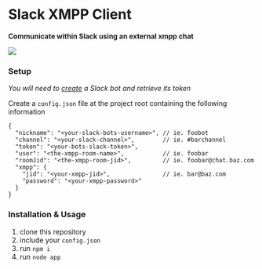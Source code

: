 # Slack XMPP Client

**Communicate within Slack using an external xmpp chat**

![](https://i.imgur.com/QsRj81O.png)

### Setup

*You will need to [create](https://my.slack.com/services/new/bot) a Slack bot and retrieve its token*

Create a `config.json` file at the project root containing the following
information

```
{
  "nickname": "<your-slack-bots-username>", // ie. foobot
  "channel": "<your-slack-channel>",        // ie. #barchannel
  "token": "<your-bots-slack-token>",
  "user": "<the-xmpp-room-name>",           // ie. foobar
  "roomJid": "<the-xmpp-room-jid>",         // ie. foobar@chat.baz.com
  "xmpp": {
    "jid": "<your-xmpp-jid>",               // ie. bar@baz.com
    "password": "<your-xmpp-password>"
  }
}
```


### Installation & Usage

1. clone this repository
2. include your `config.json`
3. run `npm i`
4. run `node app`
